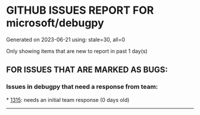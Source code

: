 
# GITHUB ISSUES REPORT FOR microsoft/debugpy


Generated on 2023-06-21 using: stale=30, all=0


Only showing items that are new to report in past 1 day(s)


## FOR ISSUES THAT ARE MARKED AS BUGS:


### Issues in debugpy that need a response from team:


\* [1315](https://github.com/microsoft/debugpy/issues/1315 "Debugging Django in Docker container with VS Code doesn't engage debug inspector"): needs an initial team response (0 days old)

---
